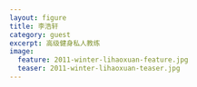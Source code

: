 ```yaml
---
layout: figure
title: 李浩轩
category: guest
excerpt: 高级健身私人教练 
image:
  feature: 2011-winter-lihaoxuan-feature.jpg
  teaser: 2011-winter-lihaoxuan-teaser.jpg
---
```


